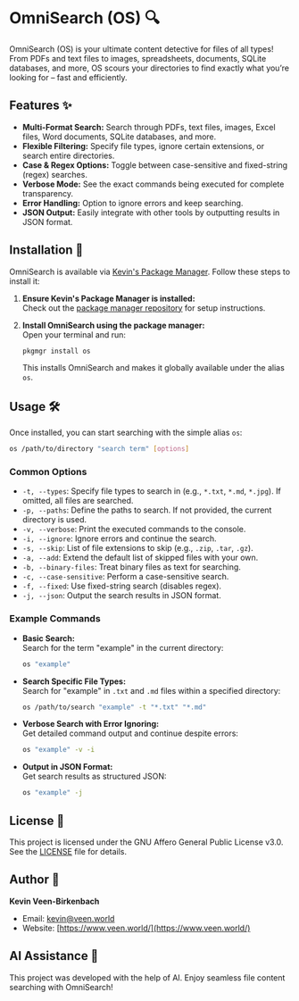 # OmniSearch (OS) 🔍

OmniSearch (OS) is your ultimate content detective for files of all types! From PDFs and text files to images, spreadsheets, documents, SQLite databases, and more, OS scours your directories to find exactly what you’re looking for – fast and efficiently.

## Features ✨

- **Multi-Format Search:** Search through PDFs, text files, images, Excel files, Word documents, SQLite databases, and more.
- **Flexible Filtering:** Specify file types, ignore certain extensions, or search entire directories.
- **Case & Regex Options:** Toggle between case-sensitive and fixed-string (regex) searches.
- **Verbose Mode:** See the exact commands being executed for complete transparency.
- **Error Handling:** Option to ignore errors and keep searching.
- **JSON Output:** Easily integrate with other tools by outputting results in JSON format.

## Installation 🚀

OmniSearch is available via [Kevin's Package Manager](https://github.com/kevinveenbirkenbach/package-manager). Follow these steps to install it:

1. **Ensure Kevin's Package Manager is installed:**  
   Check out the [package manager repository](https://github.com/kevinveenbirkenbach/package-manager) for setup instructions.

2. **Install OmniSearch using the package manager:**  
   Open your terminal and run:
   ```bash
   pkgmgr install os
   ```
   This installs OmniSearch and makes it globally available under the alias `os`.

## Usage 🛠️

Once installed, you can start searching with the simple alias `os`:

```bash
os /path/to/directory "search term" [options]
```

### Common Options

- `-t, --types`: Specify file types to search in (e.g., `*.txt`, `*.md`, `*.jpg`). If omitted, all files are searched.
- `-p, --paths`: Define the paths to search. If not provided, the current directory is used.
- `-v, --verbose`: Print the executed commands to the console.
- `-i, --ignore`: Ignore errors and continue the search.
- `-s, --skip`: List of file extensions to skip (e.g., `.zip`, `.tar`, `.gz`).
- `-a, --add`: Extend the default list of skipped files with your own.
- `-b, --binary-files`: Treat binary files as text for searching.
- `-c, --case-sensitive`: Perform a case-sensitive search.
- `-f, --fixed`: Use fixed-string search (disables regex).
- `-j, --json`: Output the search results in JSON format.

### Example Commands

- **Basic Search:**  
  Search for the term "example" in the current directory:
  ```bash
  os "example"
  ```

- **Search Specific File Types:**  
  Search for "example" in `.txt` and `.md` files within a specified directory:
  ```bash
  os /path/to/search "example" -t "*.txt" "*.md"
  ```

- **Verbose Search with Error Ignoring:**  
  Get detailed command output and continue despite errors:
  ```bash
  os "example" -v -i
  ```

- **Output in JSON Format:**  
  Get search results as structured JSON:
  ```bash
  os "example" -j
  ```

## License 📄

This project is licensed under the GNU Affero General Public License v3.0. See the [LICENSE](./LICENSE) file for details.

## Author 👤

**Kevin Veen-Birkenbach**  
- Email: [kevin@veen.world](mailto:kevin@veen.world)  
- Website: [https://www.veen.world/](https://www.veen.world/)

## AI Assistance 🤖

This project was developed with the help of AI. Enjoy seamless file content searching with OmniSearch!
